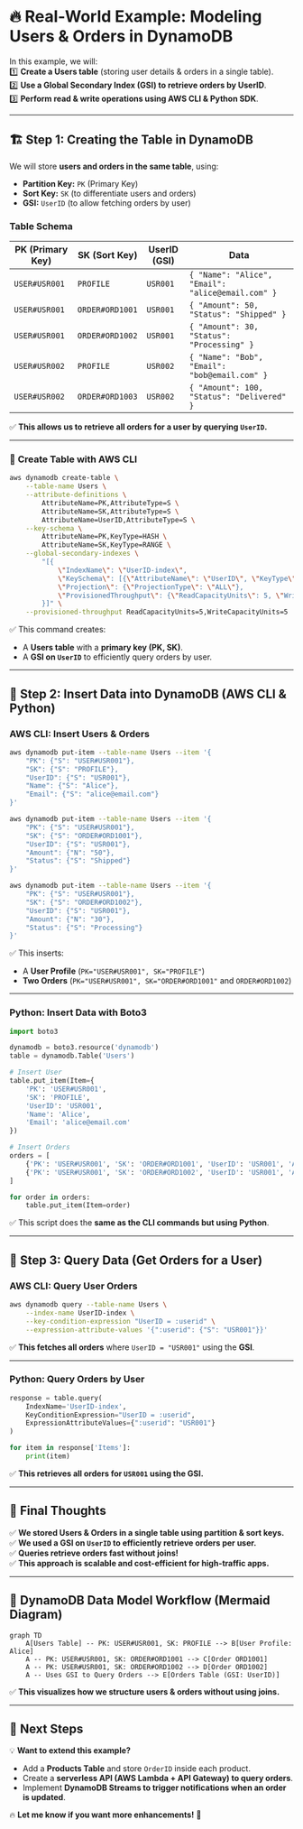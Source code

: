 # 🔥 **Real-World Example: Modeling Users & Orders in DynamoDB**

In this example, we will:  
1️⃣ **Create a Users table** (storing user details & orders in a single table).  
2️⃣ **Use a Global Secondary Index (GSI) to retrieve orders by UserID**.  
3️⃣ **Perform read & write operations using AWS CLI & Python SDK**.

---

## 🏗 **Step 1: Creating the Table in DynamoDB**

We will store **users and orders in the same table**, using:

- **Partition Key:** `PK` (Primary Key)
- **Sort Key:** `SK` (to differentiate users and orders)
- **GSI:** `UserID` (to allow fetching orders by user)

### **Table Schema**

| **PK (Primary Key)** | **SK (Sort Key)** | **UserID (GSI)** | **Data**                                          |
| -------------------- | ----------------- | ---------------- | ------------------------------------------------- |
| `USER#USR001`        | `PROFILE`         | `USR001`         | `{ "Name": "Alice", "Email": "alice@email.com" }` |
| `USER#USR001`        | `ORDER#ORD1001`   | `USR001`         | `{ "Amount": 50, "Status": "Shipped" }`           |
| `USER#USR001`        | `ORDER#ORD1002`   | `USR001`         | `{ "Amount": 30, "Status": "Processing" }`        |
| `USER#USR002`        | `PROFILE`         | `USR002`         | `{ "Name": "Bob", "Email": "bob@email.com" }`     |
| `USER#USR002`        | `ORDER#ORD1003`   | `USR002`         | `{ "Amount": 100, "Status": "Delivered" }`        |

✅ **This allows us to retrieve all orders for a user by querying `UserID`.**

---

### 📌 **Create Table with AWS CLI**

```sh
aws dynamodb create-table \
    --table-name Users \
    --attribute-definitions \
        AttributeName=PK,AttributeType=S \
        AttributeName=SK,AttributeType=S \
        AttributeName=UserID,AttributeType=S \
    --key-schema \
        AttributeName=PK,KeyType=HASH \
        AttributeName=SK,KeyType=RANGE \
    --global-secondary-indexes \
        "[{
            \"IndexName\": \"UserID-index\",
            \"KeySchema\": [{\"AttributeName\": \"UserID\", \"KeyType\": \"HASH\"}],
            \"Projection\": {\"ProjectionType\": \"ALL\"},
            \"ProvisionedThroughput\": {\"ReadCapacityUnits\": 5, \"WriteCapacityUnits\": 5}
        }]" \
    --provisioned-throughput ReadCapacityUnits=5,WriteCapacityUnits=5
```

✅ This command creates:

- A **Users table** with a **primary key (PK, SK)**.
- A **GSI on `UserID`** to efficiently query orders by user.

---

## 📝 **Step 2: Insert Data into DynamoDB (AWS CLI & Python)**

### **AWS CLI: Insert Users & Orders**

```sh
aws dynamodb put-item --table-name Users --item '{
    "PK": {"S": "USER#USR001"},
    "SK": {"S": "PROFILE"},
    "UserID": {"S": "USR001"},
    "Name": {"S": "Alice"},
    "Email": {"S": "alice@email.com"}
}'

aws dynamodb put-item --table-name Users --item '{
    "PK": {"S": "USER#USR001"},
    "SK": {"S": "ORDER#ORD1001"},
    "UserID": {"S": "USR001"},
    "Amount": {"N": "50"},
    "Status": {"S": "Shipped"}
}'

aws dynamodb put-item --table-name Users --item '{
    "PK": {"S": "USER#USR001"},
    "SK": {"S": "ORDER#ORD1002"},
    "UserID": {"S": "USR001"},
    "Amount": {"N": "30"},
    "Status": {"S": "Processing"}
}'
```

✅ This inserts:

- A **User Profile** (`PK="USER#USR001", SK="PROFILE"`)
- **Two Orders** (`PK="USER#USR001", SK="ORDER#ORD1001"` and `ORDER#ORD1002`)

---

### **Python: Insert Data with Boto3**

```python
import boto3

dynamodb = boto3.resource('dynamodb')
table = dynamodb.Table('Users')

# Insert User
table.put_item(Item={
    'PK': 'USER#USR001',
    'SK': 'PROFILE',
    'UserID': 'USR001',
    'Name': 'Alice',
    'Email': 'alice@email.com'
})

# Insert Orders
orders = [
    {'PK': 'USER#USR001', 'SK': 'ORDER#ORD1001', 'UserID': 'USR001', 'Amount': 50, 'Status': 'Shipped'},
    {'PK': 'USER#USR001', 'SK': 'ORDER#ORD1002', 'UserID': 'USR001', 'Amount': 30, 'Status': 'Processing'}
]

for order in orders:
    table.put_item(Item=order)
```

✅ This script does the **same as the CLI commands but using Python**.

---

## 🔎 **Step 3: Query Data (Get Orders for a User)**

### **AWS CLI: Query User Orders**

```sh
aws dynamodb query --table-name Users \
    --index-name UserID-index \
    --key-condition-expression "UserID = :userid" \
    --expression-attribute-values '{":userid": {"S": "USR001"}}'
```

✅ **This fetches all orders** where `UserID = "USR001"` using the **GSI**.

---

### **Python: Query Orders by User**

```python
response = table.query(
    IndexName='UserID-index',
    KeyConditionExpression="UserID = :userid",
    ExpressionAttributeValues={":userid": "USR001"}
)

for item in response['Items']:
    print(item)
```

✅ **This retrieves all orders for `USR001` using the GSI.**

---

## 🎯 **Final Thoughts**

✅ **We stored Users & Orders in a single table using partition & sort keys.**  
✅ **We used a GSI on `UserID` to efficiently retrieve orders per user.**  
✅ **Queries retrieve orders fast without joins!**  
✅ **This approach is scalable and cost-efficient for high-traffic apps.**

---

## 🎨 **DynamoDB Data Model Workflow (Mermaid Diagram)**

```mermaid
graph TD
    A[Users Table] -- PK: USER#USR001, SK: PROFILE --> B[User Profile: Alice]
    A -- PK: USER#USR001, SK: ORDER#ORD1001 --> C[Order ORD1001]
    A -- PK: USER#USR001, SK: ORDER#ORD1002 --> D[Order ORD1002]
    A -- Uses GSI to Query Orders --> E[Orders Table (GSI: UserID)]
```

✅ **This visualizes how we structure users & orders without using joins.**

---

## 🚀 **Next Steps**

💡 **Want to extend this example?**

- Add a **Products Table** and store `OrderID` inside each product.
- Create a **serverless API (AWS Lambda + API Gateway) to query orders**.
- Implement **DynamoDB Streams to trigger notifications when an order is updated**.

🔥 **Let me know if you want more enhancements!** 🚀
